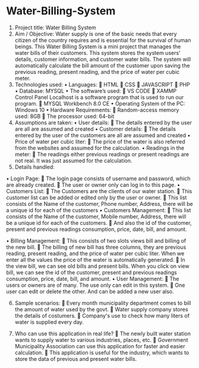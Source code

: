 # Water-Billing-System

1.	Project title: Water Billing System
2.	Aim / Objective:
        Water supply is one of the basic needs that every citizen of the country requires and is essential for the survival of human beings.
      This Water Billing System is a mini project that manages the water bills of their customers. This system stores the system users’ details, customer information, and customer water bills. The system will automatically calculate the bill amount of the customer upon saving the previous reading, present reading, and the price of water per cubic meter.
3.	Technologies used:
•	Languages:
	HTML
	CSS
	JAVASCRIPT
	PHP
•	Database: MYSQL
•	The software’s used: 
	VS CODE 
	XAMMP Control Panel
Localhost is a software program that is used to run our program. 
	MYSQL Workbench 8.0 CE
•	Operating System of the PC: Windows 10
•	Hardware Requirements:
	Random-access memory used: 8GB
	The processor used: 64-bit
4.	Assumptions are taken:
•	User details:
	The details entered by the user are all are assumed and created
•	Customer details:
	The details entered by the user of the customers are all are assumed and created
•	Price of water per cubic liter:
	The price of the water is also referred from the websites and assumed for the calculation.
•	Readings in the meter:
	The readings either previous readings or present readings are not real. It was just assumed for the calculation.
5.	Details handled:







•	Login Page:
	The login page consists of username and password, which are already created. 
	The user or owner only can log in to this page. 
•	Customers List:
	The Customers are the clients of our water station. 
	This customer list can be added or edited only by the user or owner.
	 This list consists of the Name of the customer, Phone number, Address, there will be a unique id for each of the customers 
•	Customers Management:
	This list consists of the Name of the customer, Mobile number, Address, there will be a unique id for each of the customers.
	And also the id of the customer, present and previous readings consumption, price, date, bill, and amount.

•	Billing Management:
	This consists of two slots views bill and billing of the new bill.
	The billing of new bill has three columns, they are previous reading, present reading, and the price of water per cubic liter. When we enter all the values the price of the water is automatically generated.
	In the view bill, we can see old bills and present bills. When you click on view bill, we can see the id of the customer, present and previous readings consumption, price, date, bill, and amount.
•	User Management:
	The users or owners are of many. The use only can edit in this system. 
	One user can edit or delete the other. And can be added a new user also.

6.	Sample scenarios:
	Every month municipality department comes to bill the amount of water used by the govt.
	Water supply company stores the details of costumers.
	Company's use to check how many liters of water is supplied every day.

7.	Who can use this application in real life?
	The newly built water station wants to supply water to various industries, places, etc. 
	Government Municipality Association can use this application for faster and easier calculation.
	This application is useful for the industry, which wants to store the data of previous and present water bills.
